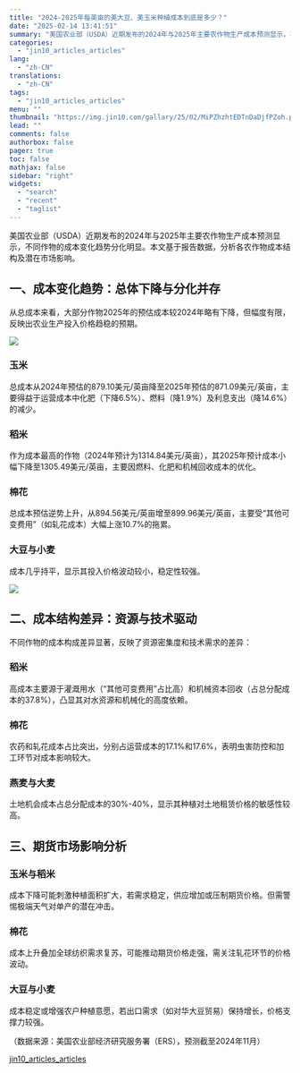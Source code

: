 ```yaml
---
title: "2024-2025年每英亩的美大豆、美玉米种植成本到底是多少？"
date: "2025-02-14 13:41:51"
summary: "美国农业部（USDA）近期发布的2024年与2025年主要农作物生产成本预测显示，不同作物的成本变化..."
categories:
  - "jin10_articles_articles"
lang:
  - "zh-CN"
translations:
  - "zh-CN"
tags:
  - "jin10_articles_articles"
menu: ""
thumbnail: "https://img.jin10.com/gallary/25/02/MiPZhzhtEDTnDaDjfPZoh.png/lite"
lead: ""
comments: false
authorbox: false
pager: true
toc: false
mathjax: false
sidebar: "right"
widgets:
  - "search"
  - "recent"
  - "taglist"
---
```


美国农业部（USDA）近期发布的2024年与2025年主要农作物生产成本预测显示，不同作物的成本变化趋势分化明显。本文基于报告数据，分析各农作物成本结构及潜在市场影响。

一、成本变化趋势：总体下降与分化并存
------------------

从总成本来看，大部分作物2025年的预估成本较2024年略有下降，但幅度有限，反映出农业生产投入价格趋稳的预期。

![](https://img.jin10.com/news/25/02/pFHRupk8QARFC2H6aWI5m.png)
### 玉米

总成本从2024年预估的879.10美元/英亩降至2025年预估的871.09美元/英亩，主要得益于运营成本中化肥（下降6.5%）、燃料（降1.9%）及利息支出（降14.6%）的减少。

### 稻米

作为成本最高的作物（2024年预计为1314.84美元/英亩），其2025年预计成本小幅下降至1305.49美元/英亩，主要因燃料、化肥和机械回收成本的优化。

### 棉花

总成本预估逆势上升，从894.56美元/英亩增至899.96美元/英亩，主要受“其他可变费用”（如轧花成本）大幅上涨10.7%的拖累。

### 大豆与小麦

成本几乎持平，显示其投入价格波动较小，稳定性较强。

![](https://img.jin10.com/news/25/02/3K7sOPYaVg8EJfy1XuS1j.png)

二、成本结构差异：资源与技术驱动
----------------

不同作物的成本构成差异显著，反映了资源密集度和技术需求的差异：

### 稻米

高成本主要源于灌溉用水（“其他可变费用”占比高）和机械资本回收（占总分配成本的37.8%），凸显其对水资源和机械化的高度依赖。

### 棉花

农药和轧花成本占比突出，分别占运营成本的17.1%和17.6%，表明虫害防控和加工环节对成本影响较大。

### 燕麦与大麦

土地机会成本占总分配成本的30%-40%，显示其种植对土地租赁价格的敏感性较高。

三、期货市场影响分析
----------

### 玉米与稻米

成本下降可能刺激种植面积扩大，若需求稳定，供应增加或压制期货价格。但需警惕极端天气对单产的潜在冲击。

### 棉花

成本上升叠加全球纺织需求复苏，可能推动期货价格走强，需关注轧花环节的价格波动。

### 大豆与小麦

成本稳定或增强农户种植意愿，若出口需求（如对华大豆贸易）保持增长，价格支撑力较强。

（数据来源：美国农业部经济研究服务署（ERS），预测截至2024年11月）

[jin10_articles_articles](https://xnews.jin10.com/details/163223)
